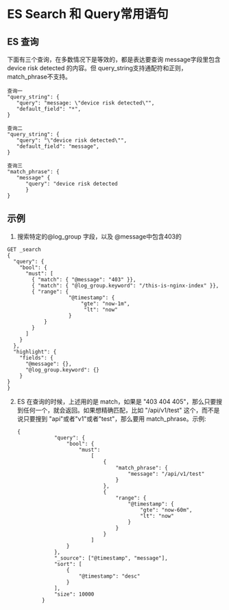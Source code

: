 # ES Search 和 Query常用语句

## ES 查询

下面有三个查询，在多数情况下是等效的，都是表达要查询 message字段里包含 device risk detected 的内容。但 query_string支持通配符和正则，match_phrase不支持。

```
查询一
"query_string": {
   "query": "message: \"device risk detected\"",
   "default_field": "*",
}

查询二
"query_string": {
   "query": "\"device risk detected\"",
   "default_field": "message",
}

查询三
"match_phrase": {
   "message" {
      "query": "device risk detected
      }
}
```





## 示例

1. 搜索特定的@log_group 字段，以及 @message中包含403的
```
GET _search
{
  "query": { 
    "bool": { 
      "must": [
        { "match": { "@message": "403" }},
        { "match": { "@log_group.keyword": "/this-is-nginx-index" }},
        { "range": {
                    "@timestamp": {
                        "gte": "now-1m",
                         "lt": "now"
                    }
            }
        }
      ]
    }
  },
  "highlight": {
    "fields": {
      "@message": {},
      "@log_group.keyword": {}
    }
}
}
```

2. ES 在查询的时候，上述用的是 match，如果是 "403 404 405"，那么只要搜到任何一个，就会返回。如果想精确匹配，比如 "/api/v1/test" 这个，而不是说只要搜到 "api"或者"v1"或者"test"，那么要用 match_phrase。示例:

   ```
   {
               "query": {
                   "bool": {
                       "must":
                           [
                               {
                                   "match_phrase": {
                                       "message": "/api/v1/test"
                                   }
                               },
                               {
                                   "range": {
                                       "@timestamp": {
                                           "gte": "now-60m",
                                           "lt": "now"
                                       }
                                   }
                               }
                           ]
                   }
               },
               "_source": ["@timestamp", "message"],
               "sort": [
                   {
                       "@timestamp": "desc"
                   }
               ],
               "size": 10000
           }
   ```

   